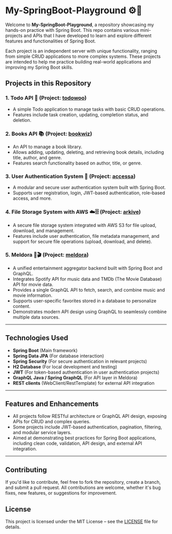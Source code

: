 
# My-SpringBoot-Playground ⚙️🚀

Welcome to **My-SpringBoot-Playground**, a repository showcasing my hands-on practice with Spring Boot. This repo contains various mini-projects and APIs that I have developed to learn and explore different features and functionalities of Spring Boot.

Each project is an independent server with unique functionality, ranging from simple CRUD applications to more complex systems. These projects are intended to help me practice building real-world applications and improving my Spring Boot skills.

## Projects in this Repository

### 1. **Todo API** 📝 (Project: [todowoo](https://github.com/ShyamSundhar1411/My-SpringBoot-Playground/tree/master/todowoo))
   - A simple Todo application to manage tasks with basic CRUD operations.
   - Features include task creation, updating, completion status, and deletion.

### 2. **Books API** 📚 (Project: [bookwiz](https://github.com/ShyamSundhar1411/My-SpringBoot-Playground/tree/master/bookwiz))
   - An API to manage a book library.
   - Allows adding, updating, deleting, and retrieving book details, including title, author, and genre.
   - Features search functionality based on author, title, or genre.

### 3. **User Authentication System** 🔐 (Project: [accessa](https://github.com/ShyamSundhar1411/My-SpringBoot-Playground/tree/master/accessa))  
   -  A modular and secure user authentication system built with Spring Boot.  
   -  Supports user registration, login, JWT-based authentication, role-based access, and more.
   
### 4. **File Storage System with AWS** ☁️🗄️ (Project: [arkive](https://github.com/ShyamSundhar1411/My-SpringBoot-Playground/tree/master/arkive))
   - A secure file storage system integrated with AWS S3 for file upload, download, and management.
   - Features include user authentication, file metadata management, and support for secure file operations (upload, download, and delete).

### 5. **Meldora** 🎵🎬 (Project: [meldora](https://github.com/ShyamSundhar1411/My-SpringBoot-Playground/tree/master/meldora))
- A unified entertainment aggregator backend built with Spring Boot and GraphQL.
- Integrates Spotify API for music data and TMDb (The Movie Database) API for movie data.
- Provides a single GraphQL API to fetch, search, and combine music and movie information.
- Supports user-specific favorites stored in a database to personalize content.
- Demonstrates modern API design using GraphQL to seamlessly combine multiple data sources.

---

## Technologies Used

- **Spring Boot** (Main framework)
- **Spring Data JPA** (For database interaction)
- **Spring Security** (For secure authentication in relevant projects)
- **H2 Database** (For local development and testing)
- **JWT** (For token-based authentication in user authentication projects)
- **GraphQL Java / Spring GraphQL** (For API layer in Meldora)
- **REST clients** (WebClient/RestTemplate) for external API integration

---

## Features and Enhancements

- All projects follow RESTful architecture or GraphQL API design, exposing APIs for CRUD and complex queries.
- Some projects include JWT-based authentication, pagination, filtering, and modular service layers.
- Aimed at demonstrating best practices for Spring Boot applications, including clean code, validation, API design, and external API integration.

---

## Contributing

If you'd like to contribute, feel free to fork the repository, create a branch, and submit a pull request. All contributions are welcome, whether it's bug fixes, new features, or suggestions for improvement.



## License

This project is licensed under the MIT License – see the [LICENSE](LICENSE) file for details.
